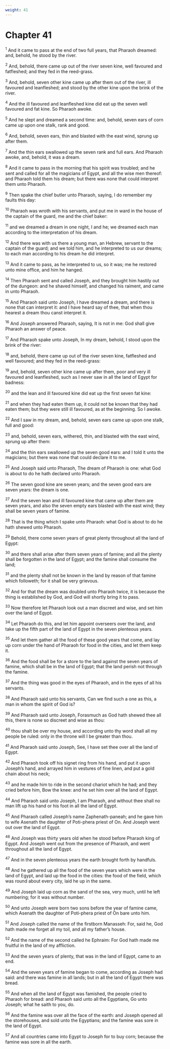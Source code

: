 ```yaml
---
weight: 41
---
```


# Chapter 41

<sup>1</sup> And it came to pass at the end of two full years, that Pharaoh dreamed: and, behold, he stood by the river. 

<sup>2</sup> And, behold, there came up out of the river seven kine, well favoured and fatfleshed; and they fed in the reed-grass. 

<sup>3</sup> And, behold, seven other kine came up after them out of the river, ill favoured and leanfleshed; and stood by the other kine upon the brink of the river. 

<sup>4</sup> And the ill favoured and leanfleshed kine did eat up the seven well favoured and fat kine. So Pharaoh awoke. 

<sup>5</sup> And he slept and dreamed a second time: and, behold, seven ears of corn came up upon one stalk, rank and good. 

<sup>6</sup> And, behold, seven ears, thin and blasted with the east wind, sprung up after them. 

<sup>7</sup> And the thin ears swallowed up the seven rank and full ears. And Pharaoh awoke, and, behold, it was a dream. 

<sup>8</sup> And it came to pass in the morning that his spirit was troubled; and he sent and called for all the magicians of Egypt, and all the wise men thereof: and Pharaoh told them his dream; but there was none that could interpret them unto Pharaoh. 

<sup>9</sup> Then spake the chief butler unto Pharaoh, saying, I do remember my faults this day: 

<sup>10</sup> Pharaoh was wroth with his servants, and put me in ward in the house of the captain of the guard, me and the chief baker: 

<sup>11</sup> and we dreamed a dream in one night, I and he; we dreamed each man according to the interpretation of his dream. 

<sup>12</sup> And there was with us there a young man, an Hebrew, servant to the captain of the guard; and we told him, and he interpreted to us our dreams; to each man according to his dream he did interpret. 

<sup>13</sup> And it came to pass, as he interpreted to us, so it was; me he restored unto mine office, and him he hanged. 

<sup>14</sup> Then Pharaoh sent and called Joseph, and they brought him hastily out of the dungeon: and he shaved himself, and changed his raiment, and came in unto Pharaoh. 

<sup>15</sup> And Pharaoh said unto Joseph, I have dreamed a dream, and there is none that can interpret it: and I have heard say of thee, that when thou hearest a dream thou canst interpret it. 

<sup>16</sup> And Joseph answered Pharaoh, saying, It is not in me: God shall give Pharaoh an answer of peace. 

<sup>17</sup> And Pharaoh spake unto Joseph, In my dream, behold, I stood upon the brink of the river: 

<sup>18</sup> and, behold, there came up out of the river seven kine, fatfleshed and well favoured; and they fed in the reed-grass: 

<sup>19</sup> and, behold, seven other kine came up after them, poor and very ill favoured and leanfleshed, such as I never saw in all the land of Egypt for badness: 

<sup>20</sup> and the lean and ill favoured kine did eat up the first seven fat kine: 

<sup>21</sup> and when they had eaten them up, it could not be known that they had eaten them; but they were still ill favoured, as at the beginning. So I awoke. 

<sup>22</sup> And I saw in my dream, and, behold, seven ears came up upon one stalk, full and good: 

<sup>23</sup> and, behold, seven ears, withered, thin, and blasted with the east wind, sprung up after them: 

<sup>24</sup> and the thin ears swallowed up the seven good ears: and I told it unto the magicians; but there was none that could declare it to me. 

<sup>25</sup> And Joseph said unto Pharaoh, The dream of Pharaoh is one: what God is about to do he hath declared unto Pharaoh. 

<sup>26</sup> The seven good kine are seven years; and the seven good ears are seven years: the dream is one. 

<sup>27</sup> And the seven lean and ill favoured kine that came up after them are seven years, and also the seven empty ears blasted with the east wind; they shall be seven years of famine. 

<sup>28</sup> That is the thing which I spake unto Pharaoh: what God is about to do he hath shewed unto Pharaoh. 

<sup>29</sup> Behold, there come seven years of great plenty throughout all the land of Egypt: 

<sup>30</sup> and there shall arise after them seven years of famine; and all the plenty shall be forgotten in the land of Egypt; and the famine shall consume the land; 

<sup>31</sup> and the plenty shall not be known in the land by reason of that famine which followeth; for it shall be very grievous. 

<sup>32</sup> And for that the dream was doubled unto Pharaoh twice, it is because the thing is established by God, and God will shortly bring it to pass. 

<sup>33</sup> Now therefore let Pharaoh look out a man discreet and wise, and set him over the land of Egypt. 

<sup>34</sup> Let Pharaoh do this, and let him appoint overseers over the land, and take up the fifth part of the land of Egypt in the seven plenteous years. 

<sup>35</sup> And let them gather all the food of these good years that come, and lay up corn under the hand of Pharaoh for food in the cities, and let them keep it. 

<sup>36</sup> And the food shall be for a store to the land against the seven years of famine, which shall be in the land of Egypt; that the land perish not through the famine. 

<sup>37</sup> And the thing was good in the eyes of Pharaoh, and in the eyes of all his servants. 

<sup>38</sup> And Pharaoh said unto his servants, Can we find such a one as this, a man in whom the spirit of God is? 

<sup>39</sup> And Pharaoh said unto Joseph, Forasmuch as God hath shewed thee all this, there is none so discreet and wise as thou: 

<sup>40</sup> thou shalt be over my house, and according unto thy word shall all my people be ruled: only in the throne will I be greater than thou. 

<sup>41</sup> And Pharaoh said unto Joseph, See, I have set thee over all the land of Egypt. 

<sup>42</sup> And Pharaoh took off his signet ring from his hand, and put it upon Joseph’s hand, and arrayed him in vestures of fine linen, and put a gold chain about his neck; 

<sup>43</sup> and he made him to ride in the second chariot which he had; and they cried before him, Bow the knee: and he set him over all the land of Egypt. 

<sup>44</sup> And Pharaoh said unto Joseph, I am Pharaoh, and without thee shall no man lift up his hand or his foot in all the land of Egypt. 

<sup>45</sup> And Pharaoh called Joseph’s name Zaphenath-paneah; and he gave him to wife Asenath the daughter of Poti-phera priest of On. And Joseph went out over the land of Egypt. 

<sup>46</sup> And Joseph was thirty years old when he stood before Pharaoh king of Egypt. And Joseph went out from the presence of Pharaoh, and went throughout all the land of Egypt. 

<sup>47</sup> And in the seven plenteous years the earth brought forth by handfuls. 

<sup>48</sup> And he gathered up all the food of the seven years which were in the land of Egypt, and laid up the food in the cities: the food of the field, which was round about every city, laid he up in the same. 

<sup>49</sup> And Joseph laid up corn as the sand of the sea, very much, until he left numbering; for it was without number. 

<sup>50</sup> And unto Joseph were born two sons before the year of famine came, which Asenath the daughter of Poti-phera priest of On bare unto him. 

<sup>51</sup> And Joseph called the name of the firstborn Manasseh: For, said he, God hath made me forget all my toil, and all my father’s house. 

<sup>52</sup> And the name of the second called he Ephraim: For God hath made me fruitful in the land of my affliction. 

<sup>53</sup> And the seven years of plenty, that was in the land of Egypt, came to an end. 

<sup>54</sup> And the seven years of famine began to come, according as Joseph had said: and there was famine in all lands; but in all the land of Egypt there was bread. 

<sup>55</sup> And when all the land of Egypt was famished, the people cried to Pharaoh for bread: and Pharaoh said unto all the Egyptians, Go unto Joseph; what he saith to you, do. 

<sup>56</sup> And the famine was over all the face of the earth: and Joseph opened all the storehouses, and sold unto the Egyptians; and the famine was sore in the land of Egypt. 

<sup>57</sup> And all countries came into Egypt to Joseph for to buy corn; because the famine was sore in all the earth. 


